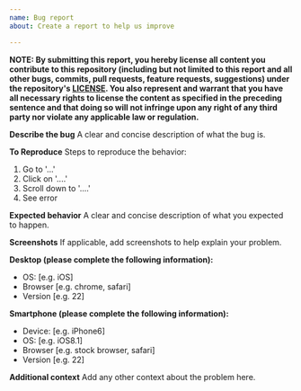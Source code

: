```yaml
---
name: Bug report
about: Create a report to help us improve

---
```


**NOTE: By submitting this report, you hereby license all content you contribute to this repository (including but not limited to this report and all other bugs, commits, pull requests, feature requests, suggestions) under the repository's [LICENSE](https://github.com/publicdocs-platform/firemon/blob/master/LICENSE). You also represent and warrant that you have all necessary rights to license the content as specified in the preceding sentence and that doing so will not infringe upon any right of any third party nor violate any applicable law or regulation.**

**Describe the bug**
A clear and concise description of what the bug is.

**To Reproduce**
Steps to reproduce the behavior:
1. Go to '...'
2. Click on '....'
3. Scroll down to '....'
4. See error

**Expected behavior**
A clear and concise description of what you expected to happen.

**Screenshots**
If applicable, add screenshots to help explain your problem.

**Desktop (please complete the following information):**
 - OS: [e.g. iOS]
 - Browser [e.g. chrome, safari]
 - Version [e.g. 22]

**Smartphone (please complete the following information):**
 - Device: [e.g. iPhone6]
 - OS: [e.g. iOS8.1]
 - Browser [e.g. stock browser, safari]
 - Version [e.g. 22]

**Additional context**
Add any other context about the problem here.

